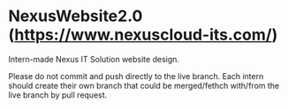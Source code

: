 # NexusWebsite2.0 (https://www.nexuscloud-its.com/)
Intern-made Nexus IT Solution website design.


Please do not commit and push directly to the live branch.
Each intern should create their own branch that could be merged/fethch with/from the live branch by pull request.
